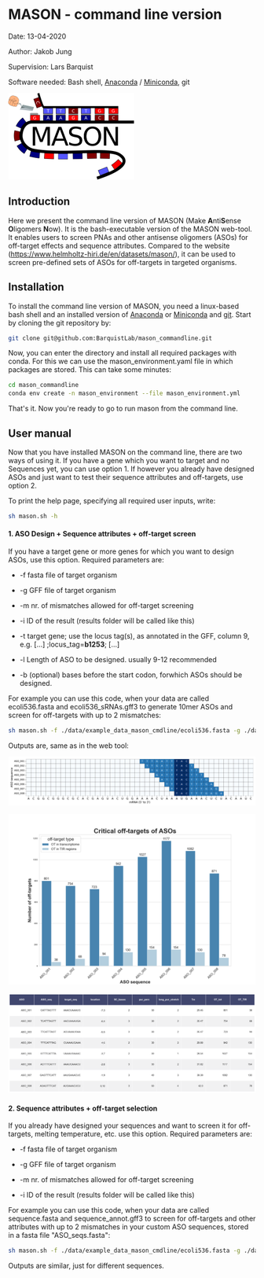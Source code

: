 # MASON - command line version

Date: 13-04-2020

Author: Jakob Jung

Supervision: Lars Barquist

Software needed: Bash shell, [Anaconda](https://docs.anaconda.com/anaconda/install/linux/) / [Miniconda](https://docs.conda.io/projects/conda/en/latest/user-guide/install/linux.html), git

<img src="mason.png" alt="mason" style="zoom: 25%;" />



## Introduction

Here we present the command line version of MASON (Make **A**nti**S**ense **O**ligomers **N**ow). It is the bash-executable version of the MASON web-tool. It enables users to screen PNAs and other antisense oligomers (ASOs) for off-target effects and sequence attributes. Compared to the website (https://www.helmholtz-hiri.de/en/datasets/mason/), it can be used to screen pre-defined sets of ASOs for off-targets in targeted organisms. 



## Installation

To install the command line version of MASON, you need a linux-based bash shell and an installed version of [Anaconda](https://docs.anaconda.com/anaconda/install/linux/) or [Miniconda](https://docs.conda.io/projects/conda/en/latest/user-guide/install/linux.html) and [git](https://git-scm.com/book/en/v2/Getting-Started-Installing-Git). Start by cloning the git repository by:

```bash
git clone git@github.com:BarquistLab/mason_commandline.git
```

 Now, you can enter the directory and install all required packages with conda. For this we can use the mason_environment.yaml file in which packages are stored. This can take some minutes:

```bash
cd mason_commandline
conda env create -n mason_environment --file mason_environment.yml
```

That's it. Now you're ready to go to run mason from the command line.



## User manual

Now that you have installed MASON on the command line, there are two ways of using it. If you have a gene which you want to target and no Sequences yet, you can use option 1. If however you already have designed ASOs and just want to test their sequence attributes and off-targets, use option 2. 

To print the help page, specifying all required user inputs, write:

```bash
sh mason.sh -h
```



#### 1. ASO Design + Sequence attributes + off-target screen

If you have a target gene or more genes for which you want to design ASOs, use this option. Required parameters are:

- -f	fasta file of target organism

- -g	GFF file of target organism

- -m	nr. of mismatches allowed for off-target screening

- -i	ID of the result (results folder will be called like this)

- -t	target gene; use the locus tag(s), as annotated in the GFF, column 9, e.g. [...] ;locus_tag=**b1253**; [...]

- -l	Length of ASO to be designed. usually 9-12 recommended

- -b (optional)	bases before the start codon, forwhich ASOs should be designed.

For example you can use this code, when your data are called ecoli536.fasta and ecoli536_sRNAs.gff3 to generate 10mer ASOs and screen for off-targets with up to 2 mismatches:

```bash
sh mason.sh -f ./data/example_data_mason_cmdline/ecoli536.fasta -g ./data/example_data_mason_cmdline/ecoli536_sRNAs.gff3 -m 2 -i result_1 -t ECP_0004 -l 10
```

 Outputs are, same as in the web tool:

![heatmap](./data/example_data_mason_cmdline/heatmap.png)

![plot_ots_whole_transcriptome](./data/example_data_mason_cmdline/plot_ots_whole_transcriptome.png)





![result_table](./data/example_data_mason_cmdline/result_table.png)





#### 2. Sequence attributes + off-target selection

If you already have designed your sequences and want to screen it for off-targets, melting temperature, etc. use this option. Required parameters are:

- -f	fasta file of target organism

- -g	GFF file of target organism

- -m	nr. of mismatches allowed for off-target screening

- -i	ID of the result (results folder will be called like this)

For example you can use this code, when your data are called sequence.fasta and sequence_annot.gff3 to screen for off-targets and other attributes with up to 2 mismatches in your custom ASO sequences, stored in a fasta file "ASO_seqs.fasta":

```bash
sh mason.sh -f ./data/example_data_mason_cmdline/ecoli536.fasta -g ./data/example_data_mason_cmdline/ecoli536_sRNAs.gff3 -m 2 -i result_2 -p ./data/example_data_mason_cmdline/pnas_upec.fasta
```

Outputs are similar, just for different sequences.
